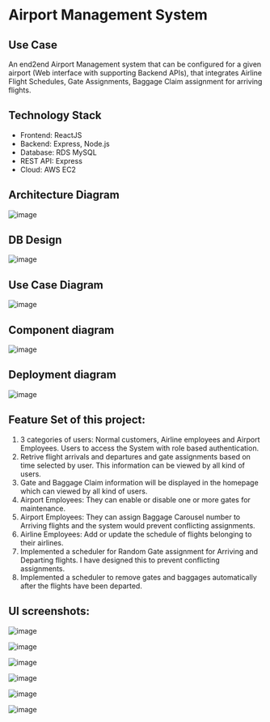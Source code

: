 # Airport Management System

Use Case
------------
An end2end Airport Management system that can be configured for a given airport (Web interface with supporting Backend APIs), that integrates Airline Flight Schedules, Gate Assignments, Baggage Claim assignment for arriving flights.


## Technology Stack
- Frontend: ReactJS
- Backend: Express, Node.js
- Database: RDS MySQL
- REST API: Express
- Cloud: AWS EC2

## Architecture Diagram
![image](https://user-images.githubusercontent.com/100327244/205541570-c73a389d-c6b0-40d7-a613-b7bedfa472c7.png)

## DB Design
![image](https://user-images.githubusercontent.com/100327244/205581050-8497a1c5-cef7-4b89-a00b-b96936f572ba.png)

## Use Case Diagram
![image](https://user-images.githubusercontent.com/100327244/205581086-28bbe35a-327d-4867-b67b-6d3f93d9baa7.png)

## Component diagram
![image](https://user-images.githubusercontent.com/100327244/205581101-981a3a8a-aee3-411f-8c91-621b7fbafa4e.png)

## Deployment diagram
![image](https://user-images.githubusercontent.com/100327244/205541945-97b78fc9-9897-4b6a-a1fc-fbd911dc6fab.png)


## Feature Set of this project:
1. 3 categories of users: Normal customers, Airline employees and Airport Employees. Users to access the System with role based authentication. 
2. Retrive flight arrivals and departures and gate assignments based on time selected by user. This information can be viewed by all kind of users.
3. Gate and Baggage Claim information will be displayed in the homepage which can viewed by all kind of users.
4. Airport Employees: They can enable or disable one or more gates for maintenance.
5. Airport Employees: They can assign Baggage Carousel number to Arriving flights and the system would prevent conflicting assignments.
6. Airline Employees: Add or update the schedule of flights belonging to their airlines.
7. Implemented a scheduler for Random Gate assignment for Arriving and Departing flights. I have designed this to prevent conflicting assignments.
8. Implemented a scheduler to remove gates and baggages automatically after the flights have been departed.


## UI screenshots:

![image](https://user-images.githubusercontent.com/100327244/205581511-d9e01455-3f8c-457e-92e5-0ca5a7009d0b.png)

![image](https://user-images.githubusercontent.com/100327244/205581538-d55a2235-8676-4d89-a908-f1ab698bdcf9.png)

![image](https://user-images.githubusercontent.com/100327244/205581559-6021e887-5da9-416f-a445-8c9dd9aaf984.png)

![image](https://user-images.githubusercontent.com/100327244/205581581-5d8c7319-cafe-4ddd-973d-ac77aa57d6b7.png)

![image](https://user-images.githubusercontent.com/100327244/205581605-e7d792df-dcbf-4e4d-b814-0ae0685e380a.png)

![image](https://user-images.githubusercontent.com/100327244/205581620-c5b63663-1156-4a80-8324-5f4a187a1fa1.png)


